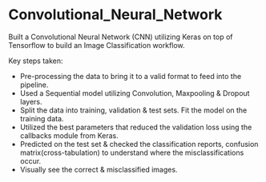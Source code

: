 # Convolutional_Neural_Network
Built a Convolutional Neural Network (CNN) utilizing Keras on top of Tensorflow to build an Image  Classification workflow.

Key steps taken:
- Pre-processing the data to bring it to a valid format to feed into the pipeline.
- Used a Sequential model utilizing Convolution, Maxpooling & Dropout layers.
- Split the data into training, validation & test sets. Fit the model on the training data. 
- Utilized the best parameters that reduced the validation loss using the callbacks module from Keras.
- Predicted on the test set & checked the classification reports, confusion matrix(cross-tabulation) to understand where the                 misclassifications occur. 
- Visually see the correct & misclassified images.
